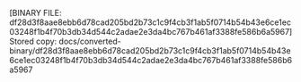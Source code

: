 [BINARY FILE: df28d3f8aae8ebb6d78cad205bd2b73c1c9f4cb3f1ab5f0714b54b43e6ce1ec03248f1b4f70b3db34d544c2adae2e3da4bc767b461af3388fe586b6a5967]
Stored copy: docs/converted-binary/df28d3f8aae8ebb6d78cad205bd2b73c1c9f4cb3f1ab5f0714b54b43e6ce1ec03248f1b4f70b3db34d544c2adae2e3da4bc767b461af3388fe586b6a5967
